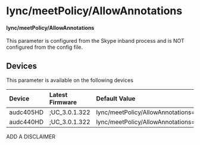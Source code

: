 ﻿---
description: lync/meetPolicy/AllowAnnotations
search:
    keywords: ['lync','meetPolicy','AllowAnnotations']
---

# lync/meetPolicy/AllowAnnotations

#### lync/meetPolicy/AllowAnnotations

This parameter is configured from the Skype inband process and is NOT configured from the config file.



## Devices
This parameter is available on the following devices

| Device | Latest Firmware | Default Value |
|:---|:---|:---|
| audc405HD | ;UC_3.0.1.322 | lync/meetPolicy/AllowAnnotations=0 
| audc440HD | ;UC_3.0.1.322 | lync/meetPolicy/AllowAnnotations=0 

ADD A DISCLAIMER
